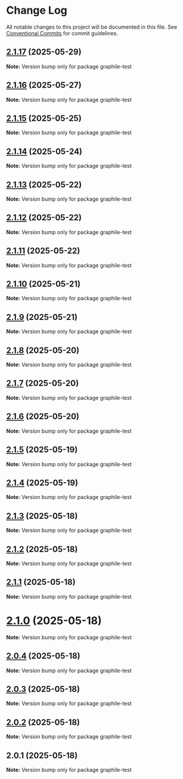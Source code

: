 # Change Log

All notable changes to this project will be documented in this file.
See [Conventional Commits](https://conventionalcommits.org) for commit guidelines.

## [2.1.17](https://github.com/launchql/launchql/compare/graphile-test@2.1.16...graphile-test@2.1.17) (2025-05-29)

**Note:** Version bump only for package graphile-test





## [2.1.16](https://github.com/launchql/launchql/compare/graphile-test@2.1.15...graphile-test@2.1.16) (2025-05-27)

**Note:** Version bump only for package graphile-test





## [2.1.15](https://github.com/launchql/launchql/compare/graphile-test@2.1.14...graphile-test@2.1.15) (2025-05-25)

**Note:** Version bump only for package graphile-test





## [2.1.14](https://github.com/launchql/launchql/compare/graphile-test@2.1.13...graphile-test@2.1.14) (2025-05-24)

**Note:** Version bump only for package graphile-test





## [2.1.13](https://github.com/launchql/launchql/compare/graphile-test@2.1.12...graphile-test@2.1.13) (2025-05-22)

**Note:** Version bump only for package graphile-test





## [2.1.12](https://github.com/launchql/launchql/compare/graphile-test@2.1.11...graphile-test@2.1.12) (2025-05-22)

**Note:** Version bump only for package graphile-test





## [2.1.11](https://github.com/launchql/launchql/compare/graphile-test@2.1.10...graphile-test@2.1.11) (2025-05-22)

**Note:** Version bump only for package graphile-test





## [2.1.10](https://github.com/launchql/launchql/compare/graphile-test@2.1.9...graphile-test@2.1.10) (2025-05-21)

**Note:** Version bump only for package graphile-test





## [2.1.9](https://github.com/launchql/launchql/compare/graphile-test@2.1.8...graphile-test@2.1.9) (2025-05-21)

**Note:** Version bump only for package graphile-test





## [2.1.8](https://github.com/launchql/launchql/compare/graphile-test@2.1.7...graphile-test@2.1.8) (2025-05-20)

**Note:** Version bump only for package graphile-test





## [2.1.7](https://github.com/launchql/launchql/compare/graphile-test@2.1.6...graphile-test@2.1.7) (2025-05-20)

**Note:** Version bump only for package graphile-test





## [2.1.6](https://github.com/launchql/launchql/compare/graphile-test@2.1.5...graphile-test@2.1.6) (2025-05-20)

**Note:** Version bump only for package graphile-test





## [2.1.5](https://github.com/launchql/launchql/compare/graphile-test@2.1.4...graphile-test@2.1.5) (2025-05-19)

**Note:** Version bump only for package graphile-test





## [2.1.4](https://github.com/launchql/launchql/compare/graphile-test@2.1.3...graphile-test@2.1.4) (2025-05-19)

**Note:** Version bump only for package graphile-test





## [2.1.3](https://github.com/launchql/launchql/compare/graphile-test@2.1.2...graphile-test@2.1.3) (2025-05-18)

**Note:** Version bump only for package graphile-test





## [2.1.2](https://github.com/launchql/launchql/compare/graphile-test@2.1.1...graphile-test@2.1.2) (2025-05-18)

**Note:** Version bump only for package graphile-test





## [2.1.1](https://github.com/launchql/launchql/compare/graphile-test@2.1.0...graphile-test@2.1.1) (2025-05-18)

**Note:** Version bump only for package graphile-test





# [2.1.0](https://github.com/launchql/launchql/compare/graphile-test@2.0.4...graphile-test@2.1.0) (2025-05-18)

**Note:** Version bump only for package graphile-test





## [2.0.4](https://github.com/launchql/launchql/compare/graphile-test@2.0.3...graphile-test@2.0.4) (2025-05-18)

**Note:** Version bump only for package graphile-test





## [2.0.3](https://github.com/launchql/launchql/compare/graphile-test@2.0.2...graphile-test@2.0.3) (2025-05-18)

**Note:** Version bump only for package graphile-test





## [2.0.2](https://github.com/launchql/launchql/compare/graphile-test@2.0.1...graphile-test@2.0.2) (2025-05-18)

**Note:** Version bump only for package graphile-test





## 2.0.1 (2025-05-18)

**Note:** Version bump only for package graphile-test
